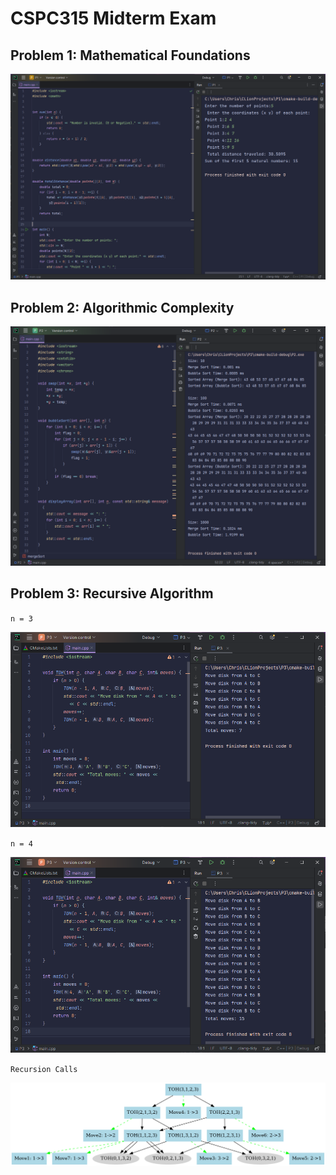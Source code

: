# CSPC315 Midterm Exam

## Problem 1: Mathematical Foundations

![Mathematical Foundations](./Problem-1/Mathematical-Foundations.png)

## Problem 2: Algorithmic Complexity

![Sorted Delivery Times](./Problem-2/Delivery-Times-Output.png)

## Problem 3: Recursive Algorithm

``n = 3``

![Tower of Hanoi](./Problem-3/Tower-of-Hanoi-3n.png)

``n = 4``

![Tower of Hanoi](./Problem-3/Tower-of-Hanoi-4n.png)

``Recursion Calls``

![Tower of Hanoi](./Problem-3/hanoi-recursion.png)

